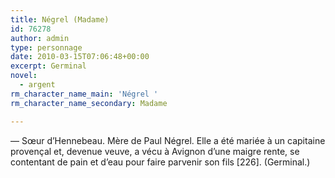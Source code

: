```yaml
---
title: Négrel (Madame)
id: 76278
author: admin
type: personnage
date: 2010-03-15T07:06:48+00:00
excerpt: Germinal
novel:
  - argent
rm_character_name_main: 'Négrel '
rm_character_name_secondary: Madame

---
```

— Sœur d&rsquo;Hennebeau. Mère de Paul Négrel. Elle a été mariée à un capitaine provençal et, devenue veuve, a vécu à Avignon d&rsquo;une maigre rente, se contentant de pain et d&rsquo;eau pour faire parvenir son fils [226]. (Germinal.)